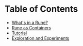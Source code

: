# Table of Contents

- [What's in a Rune?](whats-in-a-rune/index.md)
- [Rune as Containers](01.containers.md)
- [Tutorial](tutorial.md)
- [Exploration and Experiments](experiments/index.md)
